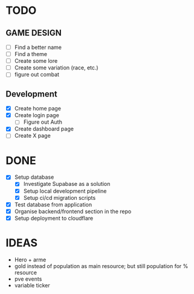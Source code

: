 # TODO

## GAME DESIGN

- [ ] Find a better name
- [ ] Find a theme
- [ ] Create some lore
- [ ] Create some variation (race, etc.)
- [ ] figure out combat

## Development

- [x] Create home page
- [x] Create login page
  - [ ] Figure out Auth
- [x] Create dashboard page
- [ ] Create X page

# DONE

- [x] Setup database
  - [x] Investigate Supabase as a solution
  - [x] Setup local development pipeline
  - [x] Setup ci/cd migration scripts
- [x] Test database from application
- [x] Organise backend/frontend section in the repo
- [x] Setup deployment to cloudflare

# IDEAS

- Hero + arme
- gold instead of population as main resource; but still population for % resource
- pve events
- variable ticker


